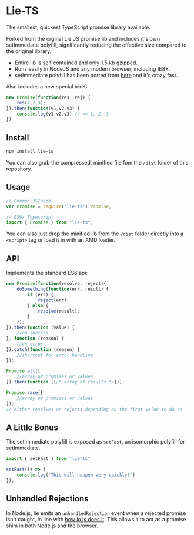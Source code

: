 # Lie-TS

The smallest, quickest TypeScript promise library available.

Forked from the orginal Lie JS promise lib and includes it's own setImmediate polyfill, significantly reducing the effective size compared to the original library. 

- Entire lib is self contained and only 1.5 kb gzipped.  
- Runs easily in NodeJS and any modern browser, including IE8+.
- setImmediate polyfill has been ported from [here](https://github.com/Octane/setImmediate) and it's crazy fast.

Also includes a new special tricK:
```ts
new Promise(function(res, rej) {
    res(1,2,3);
}).then(function(v1,v2,v3) {
    console.log(v1,v2,v3) // <= 1, 2, 3
})
```

## Install

```bash
npm install lie-ts
```

You can also grab the compressed, minified file fom the `/dist` folder of this repository.

## Usage

```javascript
// Common JS/node
var Promise = require('lie-ts').Promise;

// ES6/ Typescript
import { Promise } from "lie-ts";
```

You can also just drop the minified lib from the `/dist` folder directly into a `<script>` tag or load it in with an AMD loader.

## API

Implements the standard ES6 api:

```js
new Promise(function(resolve, reject){
    doSomething(function(err, result) {
        if (err) {
            reject(err);
        } else {
            resolve(result);
        }
    });
}).then(function (value) {
    //on success
}, function (reason) {
    //on error
}).catch(function (reason) {
    //shortcut for error handling
});

Promise.all([
    //array of promises or values
]).then(function ([/* array of results */]));

Promise.race([
    //array of promises or values
]);
// either resolves or rejects depending on the first value to do so
```

## A Little Bonus

The setImmediate polyfill is exposed as `setFast`, an isomorphic polyfill for setImmediate.

```ts
import { setFast } from "lie-ts"

setFast(() => {
    console.log("This will happen very quickly!")
});

```

## Unhandled Rejections

In Node.js, lie emits an `unhandledRejection` event when a rejected promise isn't caught, in line with [how io.js does it](https://iojs.org/api/process.html#process_event_unhandledrejection). This allows it to act as a promise shim in both Node.js and the browser.
